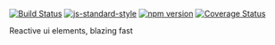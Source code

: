 <!-- VDOC.badges travis; standard; npm; coveralls -->
<!-- DON'T EDIT THIS SECTION (including comments), INSTEAD RE-RUN `vdoc` TO UPDATE -->
[![Build Status](https://travis-ci.org/vigour-io/element.svg?branch=master)](https://travis-ci.org/vigour-io/element)
[![js-standard-style](https://img.shields.io/badge/code%20style-standard-brightgreen.svg)](http://standardjs.com/)
[![npm version](https://badge.fury.io/js/vigour-element.svg)](https://badge.fury.io/js/vigour-element)
[![Coverage Status](https://coveralls.io/repos/github/vigour-io/element/badge.svg?branch=master)](https://coveralls.io/github/vigour-io/element?branch=master)

<!-- VDOC END -->
Reactive ui elements, blazing fast
